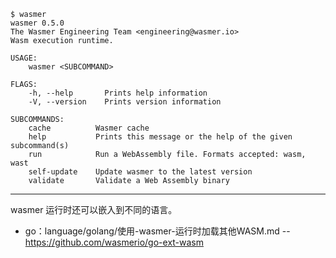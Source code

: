 
```
$ wasmer
wasmer 0.5.0
The Wasmer Engineering Team <engineering@wasmer.io>
Wasm execution runtime.

USAGE:
    wasmer <SUBCOMMAND>

FLAGS:
    -h, --help       Prints help information
    -V, --version    Prints version information

SUBCOMMANDS:
    cache          Wasmer cache
    help           Prints this message or the help of the given subcommand(s)
    run            Run a WebAssembly file. Formats accepted: wasm, wast
    self-update    Update wasmer to the latest version
    validate       Validate a Web Assembly binary

```


---

wasmer 运行时还可以嵌入到不同的语言。
* go：language/golang/使用-wasmer-运行时加载其他WASM.md -- https://github.com/wasmerio/go-ext-wasm